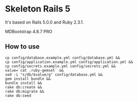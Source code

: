 # Skeleton Rails 5

It's based on Rails 5.0.0 and Ruby 2.3.1.

MDBootstrap 4.8.7 PRO

## How to use

```
cp config/database.example.yml config/database.yml &&
cp config/application.example.yml config/application.yml &&
cp config/secrets.example.yml config/secrets.yml &&
value=`cat .ruby-gemset` &&
sed -i "s/db/$value/g" config/database.yml &&
gem install bundle &&
bundle install &&
rake db:create &&
rake db:migrate &&
rake db:seed
```